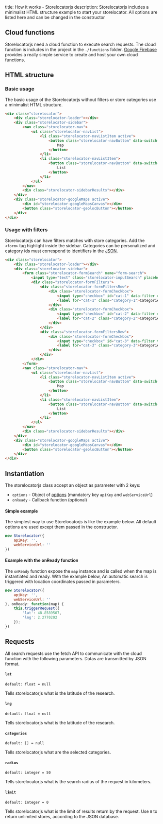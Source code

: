 title: How it works - Storelocatorjs
description: Storelocatorjs includes a minimalist HTML structure example to start your storelocator. All options are listed here and can be changed in the constructor

## Cloud functions

Storelocatorjs need a cloud function to execute search requests. The cloud function is includes in the project in the `./functions` folder. [Google Firebase](https://firebase.google.com/docs/functions) provides a really simple service to create and host your own cloud functions.

## HTML structure

### Basic usage

The basic usage of the Storelocatorjs without filters or store categories use a minimalist HTML structure.

```html
<div class="storelocator">
    <div class="storelocator-loader"></div>
    <div class="storelocator-sidebar">
        <nav class="storelocator-nav">
            <ul class="storelocator-navList">
                <li class="storelocator-navListItem active">
                    <button class="storelocator-navButton" data-switch-view data-target="map">
                        Map
                    </button>
                </li>
                <li class="storelocator-navListItem">
                    <button class="storelocator-navButton" data-switch-view data-target="list">
                        List
                    </button>
                </li>
            </ul>
        </nav>
        <div class="storelocator-sidebarResults"></div>
    </div>
    <div class="storelocator-googleMaps active">
        <div id="storelocator-googleMapsCanvas"></div>
        <button class="storelocator-geolocButton"></button>
    </div>
</div>
```

### Usage with filters

Storelocatorjs can have filters matches with store categories. Add the `<form>` tag highlight inside the sidebar. Categories can be personalized and category ids must correspond to identifiers in the [JSON](getting-started.html#category).

```html hl_lines="4 5 6 7 8 9 10 11 12 13 14 15 16 17 18 19 20 21 22 23 24"
<div class="storelocator">
    <div class="storelocator-loader"></div>
    <div class="storelocator-sidebar">
        <form class="storelocator-formSearch" name="form-search">
            <input type="text" class="storelocator-inputSearch" placeholder="Enter a location" autocomplete="off" />
            <div class="storelocator-formFilters">
                <div class="storelocator-formFiltersRow">
                    <div class="storelocator-formCheckbox">
                        <input type="checkbox" id="cat-1" data-filter checked="checked" value="1" />
                        <label for="cat-1" class="category-1">Categorie 1</label>
                    </div>
                    <div class="storelocator-formCheckbox">
                        <input type="checkbox" id="cat-2" data-filter checked="checked" value="2" />
                        <label for="cat-2" class="category-2">Categorie 2</label>
                    </div>
                </div>
                <div class="storelocator-formFiltersRow">
                    <div class="storelocator-formCheckbox">
                        <input type="checkbox" id="cat-3" data-filter value="3" />
                        <label for="cat-3" class="category-3">Categorie 3</label>
                    </div>
                </div>
            </div>
        </form>
        <nav class="storelocator-nav">
            <ul class="storelocator-navList">
                <li class="storelocator-navListItem active">
                    <button class="storelocator-navButton" data-switch-view data-target="map">
                        Map
                    </button>
                </li>
                <li class="storelocator-navListItem">
                    <button class="storelocator-navButton" data-switch-view data-target="list">
                        List
                    </button>
                </li>
            </ul>
        </nav>
        <div class="storelocator-sidebarResults"></div>
    </div>
    <div class="storelocator-googleMaps active">
        <div id="storelocator-googleMapsCanvas"></div>
        <button class="storelocator-geolocButton"></button>
    </div>
</div>
```

## Instantiation

The storelocatorjs class accept an object as parameter with 2 keys:

* `options` - Object of [options](available-options.html) (mandatory key `apiKey` and `webServiceUrl`)
* `onReady` - Callback function (optional)

#### Simple example

The simplest way to use Storelocatorjs is like the example below. All default options are used except them passed in the constructor.

```javascript
new Storelocator({
    apiKey: '',
    webServiceUrl: ''
})
```

#### Example with the onReady function

The `onReady` function expose the `map` instance and is called when the map is instantiated and ready. With the example below, An automatic search is triggered with location coordinates passed in parameters.

```javascript
new Storelocator({
    apiKey: '',
    webServiceUrl: ''
}, onReady: function(map) {
    this.triggerRequest({
        'lat': 48.8589507,
        'lng': 2.2770202
    });
})
```

## Requests

All search requests use the fetch API to communicate with the cloud function with the following parameters. Datas are transmitted by JSON format.

#### `lat`

`default: float = null`

Tells storelocatorjs what is the latitude of the research.

#### `lng`

`default: float = null`

Tells storelocatorjs what is the latitude of the research.

#### `categories`

`default: [] = null`

Tells storelocatorjs what are the selected categories.

#### `radius`

`default: integer = 50`

Tells storelocatorjs what is the search radius of the request in kilometers.

#### `limit`

`default: Integer = 0`

Tells storelocatorjs what is the limit of results return by the request. Use `0` to return unlimited stores, according to the JSON database.

<script>
  ((window.gitter = {}).chat = {}).options = {
    room: 'store-locator/store-locator'
  };
</script>
<script src="https://sidecar.gitter.im/dist/sidecar.v1.js" async defer></script>